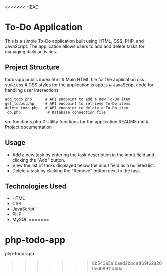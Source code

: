 <<<<<<< HEAD
# To-Do Application

This is a simple To-Do application built using HTML, CSS, PHP, and JavaScript. The application allows users to add and delete tasks for managing daily activities.

## Project Structure


todo-app
public
    index.html        # Main HTML file for the application
    css
    style.css     # CSS styles for the application
    js
    app.js        # JavaScript code for handling user interactions
    
    add_todo.php      # API endpoint to add a new To-Do item
    get_todos.php     # API endpoint to retrieve To-Do items
    delete_todo.php   # API endpoint to delete a To-Do item
     db.php            # Database connection file
 src
    functions.php     # Utility functions for the application
    README.md             # Project documentation


## Usage

- Add a new task by entering the task description in the input field and clicking the "Add" button.
- View the list of tasks displayed below the input field as a bulleted list.
- Delete a task by clicking the "Remove" button next to the task.

## Technologies Used

- HTML
- CSS
- JavaScript
- PHP
- MySQL
=======
# php-todo-app
php-todo-app
>>>>>>> 8b543a5a16aed2bbce1f69f62a209edb8911d40a
